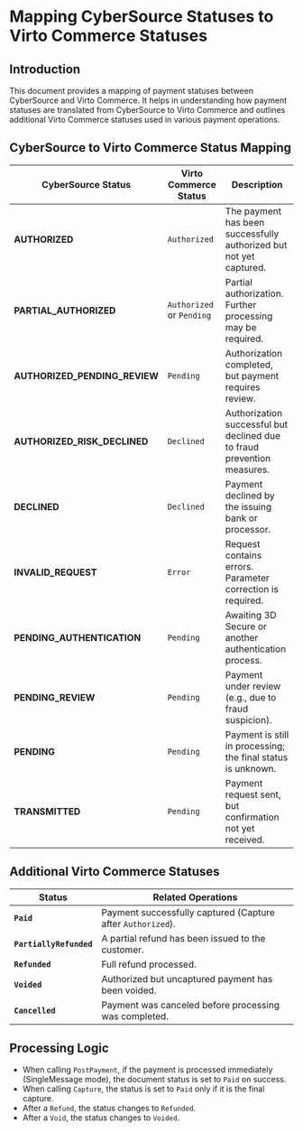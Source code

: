# Mapping CyberSource Statuses to Virto Commerce Statuses

## Introduction
This document provides a mapping of payment statuses between CyberSource and Virto Commerce. It helps in understanding how payment statuses are translated from CyberSource to Virto Commerce and outlines additional Virto Commerce statuses used in various payment operations.

## CyberSource to Virto Commerce Status Mapping

| **CyberSource Status**              | **Virto Commerce Status**   | **Description** |
|--------------------------------------|-----------------------------|-----------------|
| **AUTHORIZED**                       | `Authorized`                | The payment has been successfully authorized but not yet captured. |
| **PARTIAL_AUTHORIZED**                | `Authorized` or `Pending`   | Partial authorization. Further processing may be required. |
| **AUTHORIZED_PENDING_REVIEW**         | `Pending`                   | Authorization completed, but payment requires review. |
| **AUTHORIZED_RISK_DECLINED**          | `Declined`                   | Authorization successful but declined due to fraud prevention measures. |
| **DECLINED**                          | `Declined`                   | Payment declined by the issuing bank or processor. |
| **INVALID_REQUEST**                   | `Error`                      | Request contains errors. Parameter correction is required. |
| **PENDING_AUTHENTICATION**            | `Pending`                    | Awaiting 3D Secure or another authentication process. |
| **PENDING_REVIEW**                    | `Pending`                    | Payment under review (e.g., due to fraud suspicion). |
| **PENDING**                           | `Pending`                    | Payment is still in processing; the final status is unknown. |
| **TRANSMITTED**                       | `Pending`                    | Payment request sent, but confirmation not yet received. |

## Additional Virto Commerce Statuses

| **Status**             | **Related Operations** |
|-----------------------|----------------------|
| **`Paid`**            | Payment successfully captured (Capture after `Authorized`). |
| **`PartiallyRefunded`** | A partial refund has been issued to the customer. |
| **`Refunded`**        | Full refund processed. |
| **`Voided`**          | Authorized but uncaptured payment has been voided. |
| **`Cancelled`**       | Payment was canceled before processing was completed. |

## Processing Logic
- When calling `PostPayment`, if the payment is processed immediately (SingleMessage mode), the document status is set to `Paid` on success.
- When calling `Capture`, the status is set to `Paid` only if it is the final capture.
- After a `Refund`, the status changes to `Refunded`.
- After a `Void`, the status changes to `Voided`.

